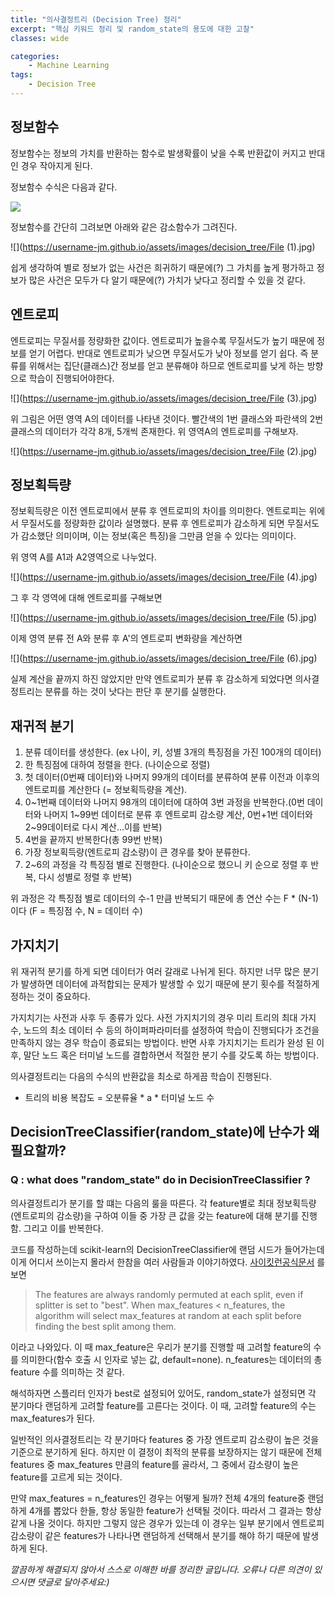 ```yaml
---
title: "의사결정트리 (Decision Tree) 정리"
excerpt: "핵심 키워드 정리 및 random_state의 용도에 대한 고찰"
classes: wide

categories:
    - Machine Learning
tags:
    - Decision Tree
---
```


## 정보함수

정보함수는 정보의 가치를 반환하는 함수로 발생확률이 낮을 수록 반환값이 커지고 반대인 경우 작아지게 된다.

정보함수 수식은 다음과 같다.

![](https://username-jm.github.io/assets/images/decision_tree/File.jpg)

정보함수를 간단히 그려보면 아래와 같은 감소함수가 그려진다.

![](https://username-jm.github.io/assets/images/decision_tree/File (1).jpg)

쉽게 생각하여 별로 정보가 없는 사건은 희귀하기 때문에(?) 그 가치를 높게 평가하고 정보가 많은 사건은 모두가 다 알기 때문에(?) 가치가 낮다고 정리할 수 있을 것 같다. 




## 엔트로피

엔트로피는 무질서를 정량화한 값이다. 엔트로피가 높을수록 무질서도가 높기 때문에 정보를 얻기 어렵다. 반대로 엔트로피가 낮으면 무질서도가 낮아 정보를 얻기 쉽다. 즉 분류를 위해서는 집단(클래스)간 정보를 얻고 분류해야 하므로 엔트로피를 낮게 하는 방향으로 학습이 진행되어야한다. 

![](https://username-jm.github.io/assets/images/decision_tree/File (3).jpg)

위 그림은 어떤 영역 A의 데이터를 나타낸 것이다. 빨간색의 1번 클래스와 파란색의 2번 클래스의 데이터가 각각 8개, 5개씩 존재한다. 위 영역A의 엔트로피를 구해보자.

![](https://username-jm.github.io/assets/images/decision_tree/File (2).jpg)



## 정보획득량

정보획득량은 이전 엔트로피에서 분류 후 엔트로피의 차이를 의미한다. 엔트로피는 위에서 무질서도를 정량화한 값이라 설명했다. 분류 후 엔트로피가 감소하게 되면 무질서도가 감소했단 의미이며, 이는 정보(혹은 특징)을 그만큼 얻을 수 있다는 의미이다. 

위 영역 A를 A1과 A2영역으로 나누었다.

![](https://username-jm.github.io/assets/images/decision_tree/File (4).jpg)

그 후 각 영역에 대해 엔트로피를 구해보면

![](https://username-jm.github.io/assets/images/decision_tree/File (5).jpg)


이제 영역 분류 전 A와 분류 후 A'의 엔트로피 변화량을 계산하면

![](https://username-jm.github.io/assets/images/decision_tree/File (6).jpg)

실제 계산을 끝까지 하진 않았지만 만약 엔트로피가 분류 후 감소하게 되었다면 의사결정트리는 분류를 하는 것이 낫다는 판단 후 분기를 실행한다. 



## 재귀적 분기

1. 분류 데이터를 생성한다. (ex 나이, 키, 성별 3개의 특징점을 가진 100개의 데이터)
2. 한 특징점에 대하여 정렬을 한다. (나이순으로 정렬)
3. 첫 데이터(0번째 데이터)와 나머지 99개의 데이터를 분류하여 분류 이전과 이후의 엔트로피를 계산한다 (= 정보획득량을 계산).
4. 0~1번째 데이터와 나머지 98개의 데이터에 대하여 3번 과정을 반복한다.(0번 데이터와 나머지 1~99번 데이터로 분류 후 엔트로피 감소량 계산, 0번+1번 데이터와 2~99데이터로 다시 계산...이를 반복)
5. 4번을 끝까지 반복한다(총 99번 반복)
6. 가장 정보획득량(엔트로피 감소량)이 큰 경우를 찾아 분류한다.
7. 2~6의 과정을 각 특징점 별로 진행한다. (나이순으로 했으니 키 순으로 정렬 후 반복, 다시 성별로 정렬 후 반복)

위 과정은 각 특징점 별로 데이터의 수-1 만큼 반복되기 때문에 총 연산 수는 F * (N-1)이다 (F = 특징점 수, N = 데이터 수)



## 가지치기

위 재귀적 분기를 하게 되면 데이터가 여러 갈래로 나뉘게 된다. 하지만 너무 많은 분기가 발생하면 데이터에 과적합되는 문제가 발생할 수 있기 때문에 분기 횟수를 적절하게 정하는 것이 중요하다.

가지치기는 사전과 사후 두 종류가 있다. 사전 가지치기의 경우 미리 트리의 최대 가지 수, 노드의 최소 데이터 수 등의 하이퍼파라미터를 설정하여 학습이 진행되다가 조건을 만족하지 않는 경우 학습이 종료되는 방법이다. 반면 사후 가지치기는 트리가 완성 된 이후, 말단 노드 혹은 터미널 노드를 결합하면서 적절한 분기 수를 갖도록 하는 방법이다.

의사결정트리는 다음의 수식의 반환값을 최소로 하게끔 학습이 진행된다.
- 트리의 비용 복잡도 = 오분류율 * a * 터미널 노드 수



## DecisionTreeClassifier(random_state)에 난수가 왜 필요할까?
### Q : what does "random_state" do in DecisionTreeClassifier ?

의사결정트리가 분기를 할 떄는 다음의 룰을 따른다.
각 feature별로 최대 정보획득량(엔트로피의 감소량)을 구하여 이들 중 가장 큰 값을 갖는 feature에 대해 분기를 진행함. 그리고 이를 반복한다.

코드를 작성하는데 scikit-learn의 DecisionTreeClassifier에 랜덤 시드가 들어가는데 이게 어디서 쓰이는지 몰라서 한참을 여러 사람들과 이야기하였다.
[사이킷런공식문서](https://scikit-learn.org/stable/modules/generated/sklearn.tree.DecisionTreeClassifier.html) 를 보면

> The features are always randomly permuted at each split, even if splitter is set to "best". When max_features < n_features, the algorithm will select max_features at random at each split before finding the best split among them.

이라고 나와있다. 
이 때 max_feature은 우리가 분기를 진행할 때 고려할 feature의 수를 의미한다(함수 호출 시 인자로 넣는 값, default=none). n_features는 데이터의 총 feature 수를 의미하는 것 같다.

해석하자면 스플리터 인자가 best로 설정되어 있어도, random_state가 설정되면 각 분기마다 랜덤하게 고려할 feature를 고른다는 것이다. 이 때, 고려할 feature의 수는 max_features가 된다.

일반적인 의사결정트리는 각 분기마다 features 중 가장 엔트로피 감소량이 높은 것을 기준으로 분기하게 된다. 하지만 이 결정이 최적의 분류를 보장하지는 않기 때문에 전체 features 중 max_features 만큼의 feature를 골라서, 그 중에서 감소량이 높은 feature를 고르게 되는 것이다. 

만약 max_features = n_features인 경우는 어떻게 될까? 전체 4개의 feature중 랜덤하게 4개를 뽑았다 한들, 항상 동일한 feature가 선택될 것이다. 따라서 그 결과는 항상 같게 나올 것이다. 하지만 그렇지 않은 경우가 있는데 이 경우는 일부 분기에서 엔트로피 감소량이 같은 features가 나타나면 랜덤하게 선택해서 분기를 해야 하기 때문에 발생하게 된다.

*깔끔하게 해결되지 않아서 스스로 이해한 바를 정리한 글입니다. 오류나 다른 의견이 있으시면 댓글로 달아주세요:)*
